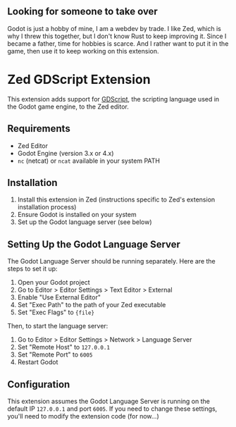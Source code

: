 ## Looking for someone to take over

Godot is just a hobby of mine, I am a webdev by trade. I like Zed, which is why I threw this together, but I don't know Rust to keep improving it.
Since I became a father, time for hobbies is scarce. And I rather want to put it in the game, then use it to keep working on this extension.

# Zed GDScript Extension

This extension adds support for [GDScript](https://docs.godotengine.org/en/stable/classes/index.html), the scripting language used in the Godot game engine, to the Zed editor.

## Requirements

- Zed Editor
- Godot Engine (version 3.x or 4.x)
- `nc` (netcat) or `ncat` available in your system PATH

## Installation

1. Install this extension in Zed (instructions specific to Zed's extension installation process)
2. Ensure Godot is installed on your system
3. Set up the Godot language server (see below)

## Setting Up the Godot Language Server

The Godot Language Server should be running separately. Here are the steps to set it up:

1. Open your Godot project
2. Go to Editor > Editor Settings > Text Editor > External
3. Enable "Use External Editor"
4. Set "Exec Path" to the path of your Zed executable
5. Set "Exec Flags" to `{file}`

Then, to start the language server:

1. Go to Editor > Editor Settings > Network > Language Server
2. Set "Remote Host" to `127.0.0.1`
3. Set "Remote Port" to `6005`
4. Restart Godot

## Configuration

This extension assumes the Godot Language Server is running on the default IP `127.0.0.1` and port `6005`. If you need to change these settings, you'll need to modify the extension code (for now...)

